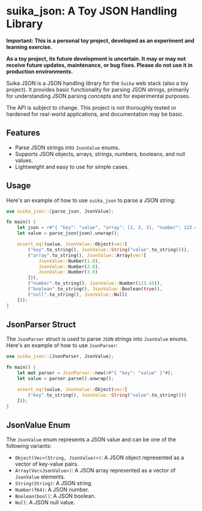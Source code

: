 # suika_json: A Toy JSON Handling Library

**Important: This is a personal toy project, developed as an experiment and learning exercise.**

**As a toy project, its future development is uncertain. It may or may not receive future updates, maintenance, or bug fixes. Please do not use it in production environments.**

Suika JSON is a JSON handling library for the `Suika` web stack (also a toy project). It provides basic functionality for parsing JSON strings, primarily for understanding JSON parsing concepts and for experimental purposes.

The API is subject to change. This project is not thoroughly tested or hardened for real-world applications, and documentation may be basic.

## Features

-   Parse JSON strings into `JsonValue` enums.
-   Supports JSON objects, arrays, strings, numbers, booleans, and null values.
-   Lightweight and easy to use for simple cases.

## Usage

Here's an example of how to use `suika_json` to parse a JSON string:

```rust
use suika_json::{parse_json, JsonValue};

fn main() {
    let json = r#"{ "key": "value", "array": [1, 2, 3], "number": 123.45, "boolean": true, "null": null }"#;
    let value = parse_json(json).unwrap();

    assert_eq!(value, JsonValue::Object(vec![
        ("key".to_string(), JsonValue::String("value".to_string())),
        ("array".to_string(), JsonValue::Array(vec![
            JsonValue::Number(1.0),
            JsonValue::Number(2.0),
            JsonValue::Number(3.0)
        ])),
        ("number".to_string(), JsonValue::Number(123.45)),
        ("boolean".to_string(), JsonValue::Boolean(true)),
        ("null".to_string(), JsonValue::Null)
    ]));
}
```

## JsonParser Struct

The `JsonParser` struct is used to parse `JSON` strings into `JsonValue` enums. Here's an example of how to use `JsonParser`:

```rust
use suika_json::{JsonParser, JsonValue};

fn main() {
    let mut parser = JsonParser::new(r#"{ "key": "value" }"#);
    let value = parser.parse().unwrap();

    assert_eq!(value, JsonValue::Object(vec![
        ("key".to_string(), JsonValue::String("value".to_string()))
    ]));
}
```

## JsonValue Enum

The `JsonValue` enum represents a JSON value and can be one of the following variants:

-   `Object(Vec<(String, JsonValue)>)`: A JSON object represented as a vector of key-value pairs.
-   `Array(Vec<JsonValue>)`: A JSON array represented as a vector of `JsonValue` elements.
-   `String(String)`: A JSON string.
-   `Number(f64)`: A JSON number.
-   `Boolean(bool)`: A JSON boolean.
-   `Null`: A JSON null value.